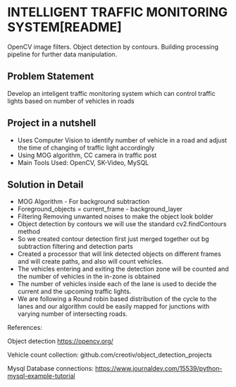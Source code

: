 # INTELLIGENT TRAFFIC MONITORING SYSTEM[README]

OpenCV image filters.
Object detection by contours.
Building processing pipeline for further data manipulation.

## Problem Statement
Develop an inteligent traffic monitoring system which can control traffic lights based on number of vehicles in roads

## Project in a nutshell
<ul>
  <li>
    Uses Computer Vision to identify number of vehicle in a road and adjust the time of changing of traffic light accordingly
  </li>
  <li>
    Using MOG algorithm, CC camera in traffic post
  </li>
  <li>
    Main Tools Used: OpenCV, SK-Video, MySQL
  </li>
</ul>

## Solution in Detail
<ul>
<li>
MOG Algorithm - For background subtraction
</li>
<li>
Foreground_objects = current_frame - background_layer
<li>
Filtering
Removing unwanted noises to make the object look bolder
</li>
<li>
Object detection by contours
we will use the standard cv2.findContours method
</li>

<li>
So we created contour detection first just merged together out bg subtraction filtering and detection parts
</li>
<li>
Created a processor that will link detected objects on different frames and will create paths, and also will count vehicles.
</li>
<li>
The vehicles entering and exiting the detection zone will be counted and the number of vehicles in the in-zone is obtained
</li>

<li>
The number of vehicles inside each of the lane is used to decide the current and the upcoming traffic lights.
</li>

<li>
We are following a Round robin based distribution of the cycle to the lanes
and our algorithm could be easily mapped for junctions with varying number of intersecting roads.
</li>

</ul>
<!--
The recorded cc cam data is also used for a variety of other use cases like 
pedestrian detection and signal allocation for pedestrians
Vehicle classifier and then intelligently map the duration
Number plate detection and other traffic rule violations.
-->
References:

Object detection
https://opencv.org/

Vehicle count collection:
github.com/creotiv/object_detection_projects

Mysql Database connections:
https://www.journaldev.com/15539/python-mysql-example-tutorial






